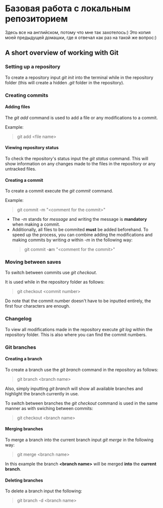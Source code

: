 # Базовая работа с локальным репозиторием

Здесь все на английском, потому что мне так захотелось:)
Это копия моей предыдущей домашки, где я отвечал как раз на такой же вопрос:)

## A short overview of working with Git 

### Setting up a repository
To create a repository input _git init_ into the terminal while in the repository folder (this will create a hidden _.git_ folder in the repository).

### Creating commits

#### Adding files
The _git add_ command is used to add a file or any modifications to a commit.

Example:
> git add \<file name\>

#### Viewing repository status
To check the repository's status input the _git status_ command. This will show information on any changes made to the files in the repository or any untracked files.

#### Creating a commit
To create a commit execute the _git commit_ command.

Example:
> git commit -m "\<comment for the commit\>"

* The _-m_ stands for _message_ and writing the message is __mandatory__ when making a commit.
* Additionally, all files to be commited __must__ be added beforehand. To speed up the process, you can combine adding the modifications and making commits by writing _a_ within _-m_ in the following way:
    > git commit -**a**m "\<comment for the commit\>"

### Moving between saves
To switch between commits use _git checkout_.

It is used while in the repository folder as follows:
> git checkout \<commit number\>

Do note that the commit number doesn't have to be inputted entirely, the first four characters are enough.

### Changelog
To view all modifications made in the repository execute _git log_ within the repository folder. This is also where you can find the commit numbers.

### Git branches

#### Creating a branch
To create a branch use the _git branch_ command in the repository as follows:
> git branch \<branch name\>

Also, simply inputting _git branch_ will show all available branches and highlight the branch currently in use.

To switch between branches the _git checkout_ command is used in the same manner as with swiching between commits:
> git checkout \<branch name\>

#### Merging branches
To merge a branch into the current branch input _git merge_ in the following way:
> git merge \<branch name\>

In this example the branch **\<branch name\>** will be merged **into** the **current branch**.

#### Deleting branches
To delete a branch input the following:
> git branch -d \<branch name\>